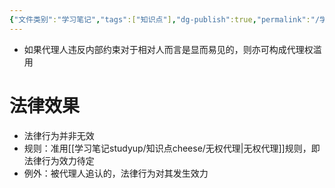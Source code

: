 ```yaml
---
{"文件类别":"学习笔记","tags":["知识点"],"dg-publish":true,"permalink":"/学习笔记studyup/知识点cheese/代理权的行使违反内部约束/","dgPassFrontmatter":true,"created":"2024-08-20T21:49:58.216+08:00","updated":"2024-09-11T11:46:04.327+08:00"}
---
```


- 如果代理人违反内部约束对于相对人而言是显而易见的，则亦可构成代理权滥用
# 法律效果
- 法律行为并非无效
- 规则：准用[[学习笔记studyup/知识点cheese/无权代理\|无权代理]]规则，即法律行为效力待定
- 例外：被代理人追认的，法律行为对其发生效力